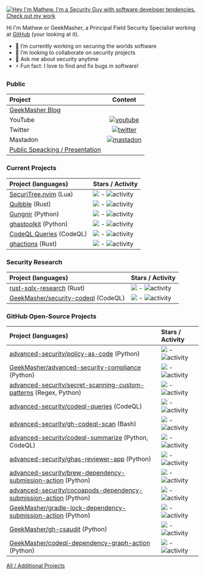 [![Hey I'm Mathew. I'm a Security Guy with software developer tendencies. Check out my work](https://github.com/GeekMasher/GeekMasher/raw/master/assets/profile.gif)](https://geekmasher.dev)

Hi I'm Mathew or GeekMasher, a Principal Field Security Specialist working at [GitHub](https://github.com/) (your looking at it).

- 🔭 I’m currently working on securing the worlds software
- 👯 I’m looking to collaborate on security projects
- 💬 Ask me about security anytime
- ⚡ Fun fact: I love to find and fix bugs in software!

### Public

| Project                                                                        |                                                                              Content                                                                              |
| :----------------------------------------------------------------------------- | :---------------------------------------------------------------------------------------------------------------------------------------------------------------: |
| [GeekMasher Blog](https://geekmasher.dev)                                      |                                                                                                                                                                   |
| YouTube                                                                        |            [![youtube](https://img.shields.io/youtube/channel/subscribers/UC7e94PuJo_6tMxwx6BS7dzw?style=social)](https://www.youtube.com/@GeekMasher)            |
| Twitter                                                                        |                            [![twitter](https://img.shields.io/twitter/follow/geekmasher?style=social)](https://twitter.com/geekmasher)                            |
| Mastadon                                                                       | [![mastadon](https://img.shields.io/mastodon/follow/109349397892890596?domain=https%3A%2F%2Finfosec.exchange&style=social)](https://infosec.exchange/@geekmasher) |
| [Public Speacking / Presentation](https://github.com/GeekMasher/presentations) |                                                                                                                                                                   |

<!-- PROJECTS -->

### Current Projects

| Project (languages)                                                      | Stars / Activity                                                                                                                                                                            |
| :----------------------------------------------------------------------- | :------------------------------------------------------------------------------------------------------------------------------------------------------------------------------------------ |
| [SecuriTree.nvim](https://github.com/GeekMasher/securitree.nvim) (Lua)   | ![](https://img.shields.io/github/stars/GeekMasher/securitree.nvim?style=flat-square) - ![activity](https://img.shields.io/github/last-commit/GeekMasher/securitree.nvim?style=flat-square) |
| [Quibble](https://github.com/GeekMasher/quibble) (Rust)                  | ![](https://img.shields.io/github/stars/GeekMasher/quibble?style=flat-square) - ![activity](https://img.shields.io/github/last-commit/GeekMasher/quibble?style=flat-square)                 |
| [Gungnir](https://github.com/GeekMasher/gungnir) (Python)                | ![](https://img.shields.io/github/stars/GeekMasher/gungnir?style=flat-square) - ![activity](https://img.shields.io/github/last-commit/GeekMasher/gungnir?style=flat-square)                 |
| [ghastoolkit](https://github.com/GeekMasher/ghastoolkit) (Python)        | ![](https://img.shields.io/github/stars/GeekMasher/ghastoolkit?style=flat-square) - ![activity](https://img.shields.io/github/last-commit/GeekMasher/ghastoolkit?style=flat-square)         |
| [CodeQL Queries](https://github.com/GeekMasher/security-codeql) (CodeQL) | ![](https://img.shields.io/github/stars/GeekMasher/security-codeql?style=flat-square) - ![activity](https://img.shields.io/github/last-commit/GeekMasher/security-codeql?style=flat-square) |
| [ghactions](https://github.com/GeekMasher/ghactions) (Rust)              | ![](https://img.shields.io/github/stars/GeekMasher/ghactions?style=flat-square) - ![activity](https://img.shields.io/github/last-commit/GeekMasher/ghactions?style=flat-square)             |

### Security Research

| Project (languages)                                                                  | Stars / Activity                                                                                                                                                                                  |
| :----------------------------------------------------------------------------------- | :------------------------------------------------------------------------------------------------------------------------------------------------------------------------------------------------ |
| [rust-sqlx-research](https://github.com/GeekMasher/rust-sqlx-research) (Rust)        | ![](https://img.shields.io/github/stars/GeekMasher/rust-sqlx-research?style=flat-square) - ![activity](https://img.shields.io/github/last-commit/GeekMasher/rust-sqlx-research?style=flat-square) |
| [GeekMasher/security-codeql](https://github.com/GeekMasher/security-codeql) (CodeQL) | ![](https://img.shields.io/github/stars/GeekMasher/security-codeql?style=flat-square) - ![activity](https://img.shields.io/github/last-commit/GeekMasher/security-codeql?style=flat-square)       |

### GitHub Open-Source Projects

| Project (languages)                                                                                                                              | Stars / Activity                                                                                                                                                                                                                                        |
| :----------------------------------------------------------------------------------------------------------------------------------------------- | :------------------------------------------------------------------------------------------------------------------------------------------------------------------------------------------------------------------------------------------------------ |
| [advanced-security/policy-as-code](https://github.com/advanced-security/policy-as-code) (Python)                                                 | ![](https://img.shields.io/github/stars/advanced-security/policy-as-code?style=flat-square) - ![activity](https://img.shields.io/github/last-commit/advanced-security/policy-as-code?style=flat-square)                                                 |
| [GeekMasher/advanced-security-compliance](https://github.com/GeekMasher/advanced-security-compliance) (Python)                                   | ![](https://img.shields.io/github/stars/GeekMasher/advanced-security-compliance?style=flat-square) - ![activity](https://img.shields.io/github/last-commit/GeekMasher/advanced-security-compliance?style=flat-square)                                   |
| [advanced-security/secret-scanning-custom-patterns](https://github.com/advanced-security/secret-scanning-custom-patterns) (Regex, Python)        | ![](https://img.shields.io/github/stars/advanced-security/secret-scanning-custom-patterns?style=flat-square) - ![activity](https://img.shields.io/github/last-commit/advanced-security/secret-scanning-custom-patterns?style=flat-square)               |
| [advanced-security/codeql-queries](https://github.com/advanced-security/codeql-queries) (CodeQL)                                                 | ![](https://img.shields.io/github/stars/advanced-security/codeql-queries?style=flat-square) - ![activity](https://img.shields.io/github/last-commit/advanced-security/codeql-queries?style=flat-square)                                                 |
| [advanced-security/gh-codeql-scan](https://github.com/advanced-security/gh-codeql-scan) (Bash)                                                   | ![](https://img.shields.io/github/stars/advanced-security/gh-codeql-scan?style=flat-square) - ![activity](https://img.shields.io/github/last-commit/advanced-security/gh-codeql-scan?style=flat-square)                                                 |
| [advanced-security/codeql-summarize](https://github.com/advanced-security/codeql-summarize) (Python, CodeQL)                                     | ![](https://img.shields.io/github/stars/advanced-security/codeql-summarize?style=flat-square) - ![activity](https://img.shields.io/github/last-commit/advanced-security/codeql-summarize?style=flat-square)                                             |
| [advanced-security/ghas-reviewer-app](https://github.com/advanced-security/ghas-reviewer-app) (Python)                                           | ![](https://img.shields.io/github/stars/advanced-security/ghas-reviewer-app?style=flat-square) - ![activity](https://img.shields.io/github/last-commit/advanced-security/ghas-reviewer-app?style=flat-square)                                           |
| [advanced-security/brew-dependency-submission-action](https://github.com/advanced-security/brew-dependency-submission-action) (Python)           | ![](https://img.shields.io/github/stars/advanced-security/brew-dependency-submission-action?style=flat-square) - ![activity](https://img.shields.io/github/last-commit/advanced-security/brew-dependency-submission-action?style=flat-square)           |
| [advanced-security/cocoapods-dependency-submission-action](https://github.com/advanced-security/cocoapods-dependency-submission-action) (Python) | ![](https://img.shields.io/github/stars/advanced-security/cocoapods-dependency-submission-action?style=flat-square) - ![activity](https://img.shields.io/github/last-commit/advanced-security/cocoapods-dependency-submission-action?style=flat-square) |
| [GeekMasher/gradle-lock-dependency-submission-action](https://github.com/GeekMasher/gradle-lock-dependency-submission-action) (Python)           | ![](https://img.shields.io/github/stars/GeekMasher/gradle-lock-dependency-submission-action?style=flat-square) - ![activity](https://img.shields.io/github/last-commit/GeekMasher/gradle-lock-dependency-submission-action?style=flat-square)           |
| [GeekMasher/gh-csaudit](https://github.com/GeekMasher/gh-csaudit) (Python)                                                                       | ![](https://img.shields.io/github/stars/GeekMasher/gh-csaudit?style=flat-square) - ![activity](https://img.shields.io/github/last-commit/GeekMasher/gh-csaudit?style=flat-square)                                                                       |
| [GeekMasher/codeql-dependency-graph-action](https://github.com/GeekMasher/codeql-dependency-graph-action) (Python)                               | ![](https://img.shields.io/github/stars/GeekMasher/codeql-dependency-graph-action?style=flat-square) - ![activity](https://img.shields.io/github/last-commit/GeekMasher/codeql-dependency-graph-action?style=flat-square)                               |

<!-- PROJECTS END -->

[All / Additional Projects](https://github.com/GeekMasher/GeekMasher/blob/master/projects.md)
